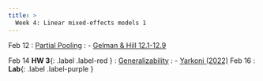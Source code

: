 ```yaml
---
title: >
  Week 4: Linear mixed-effects models 1
---
```


Feb 12
: [Partial Pooling](https://socialinteractionlab.github.io/psych710-notes/linear-mixed-effects-models-2.html)
  : - [Gelman & Hill 12.1-12.9](https://socialinteractionlab.github.io/psych710//assets/readings/gelmanhill_chapter12.pdf)

Feb 14 **HW 3**{: .label .label-red }
: [Generalizability](https://socialinteractionlab.github.io/psych710-notes/linear-mixed-effects-models-2.html)
  : - [Yarkoni (2022)](https://mzettersten.github.io/assets/pdf/ManyBabies_BBS_commentary.pdf)
Feb 16 
: **Lab**{: .label .label-purple }
